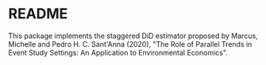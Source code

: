 
# README

This package implements the staggered DiD estimator proposed by Marcus, Michelle and Pedro H. C. Sant'Anna (2020), "The Role of Parallel Trends in Event Study Settings: An Application to Environmental Economics".

